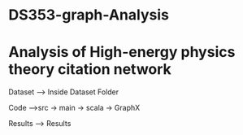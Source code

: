 # DS353-graph-Analysis
# Analysis of High-energy physics theory citation network

Dataset
--> Inside Dataset Folder

Code
-->src -> main -> scala -> GraphX

Results
--> Results
